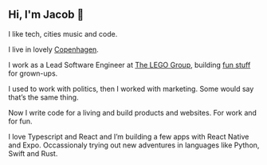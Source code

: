 ## Hi, I'm Jacob 👋

I like tech, cities music and code.

I live in lovely [Copenhagen](https://jacobpackert.dk/blog/why-bicycling-in-copenhagen-is-so-fantastic/).

I work as a Lead Software Engineer at [The LEGO Group](https://lego.com), building [fun stuff](https://ideas.lego.com) for grown-ups.

I used to work with politics, then I worked with marketing. Some would say that’s the same thing.

Now I write code for a living and build products and websites. For work and for fun.

I love Typescript and React and I’m building a few apps with React Native and Expo. Occassionaly trying out new adventures in languages like Python, Swift and Rust.
